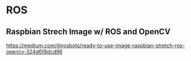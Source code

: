 # ROS

## Raspbian Strech Image w/ ROS and OpenCV
https://medium.com/@rosbots/ready-to-use-image-raspbian-stretch-ros-opencv-324d6f8dcd96